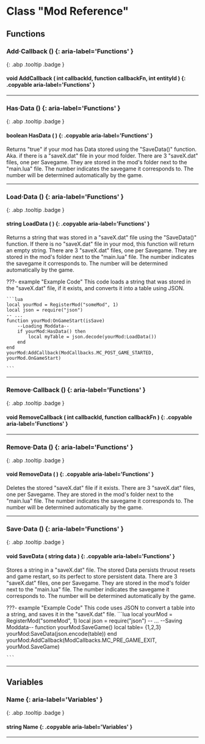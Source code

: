 # Class "Mod Reference"
## Functions
### Add·Callback () {: aria-label='Functions' }
[ ](#){: .abp .tooltip .badge }
#### void AddCallback ( int callbackId, function callbackFn, int entityId ) {: .copyable aria-label='Functions' }

___ 
### Has·Data () {: aria-label='Functions' }
[ ](#){: .abp .tooltip .badge }
#### boolean HasData ( ) {: .copyable aria-label='Functions' }

Returns "true" if your mod has Data stored using the "SaveData()" function. Aka. if there is a "saveX.dat" file in your mod folder. There are 3 "saveX.dat" files, one per Savegame. They are stored in the mod's folder next to the "main.lua" file. The number indicates the savegame it corresponds to. The number will be determined automatically by the game.
___ 
### Load·Data () {: aria-label='Functions' }
[ ](#){: .abp .tooltip .badge }
#### string LoadData ( ) {: .copyable aria-label='Functions' }

Returns a string that was stored in a "saveX.dat" file using the "SaveData()" function. If there is no "saveX.dat" file in your mod, this function will return an empty string.
There are 3 "saveX.dat" files, one per Savegame. They are stored in the mod's folder next to the "main.lua" file. The number indicates the savegame it corresponds to. The number will be determined automatically by the game.

???- example "Example Code"
    This code loads a string that was stored in the "saveX.dat" file, if it exists, and converts it into a table using JSON.

    ```lua 
    local yourMod = RegisterMod("someMod", 1)
    local json = require("json")
    -- ...
    function yourMod:OnGameStart(isSave)
    	--Loading Moddata--
    	if yourMod:HasData() then
    		local myTable = json.decode(yourMod:LoadData())
    	end
    end
    yourMod:AddCallback(ModCallbacks.MC_POST_GAME_STARTED, yourMod.OnGameStart)
    
    ```

___ 
### Remove·Callback () {: aria-label='Functions' }
[ ](#){: .abp .tooltip .badge }
#### void RemoveCallback ( int callbackId, function callbackFn ) {: .copyable aria-label='Functions' }

___ 
### Remove·Data () {: aria-label='Functions' }
[ ](#){: .abp .tooltip .badge }
#### void RemoveData ( ) {: .copyable aria-label='Functions' }

Deletes the stored "saveX.dat" file if it exists. 
There are 3 "saveX.dat" files, one per Savegame. They are stored in the mod's folder next to the "main.lua" file. The number indicates the savegame it corresponds to. The number will be determined automatically by the game.
___ 
### Save·Data () {: aria-label='Functions' }
[ ](#){: .abp .tooltip .badge }
#### void SaveData ( string data ) {: .copyable aria-label='Functions' }

Stores a string in a "saveX.dat" file. The stored Data persists thruout resets and game restart, so its perfect to store persistent data.
There are 3 "saveX.dat" files, one per Savegame. They are stored in the mod's folder next to the "main.lua" file. The number indicates the savegame it corresponds to. The number will be determined automatically by the game.

???- example "Example Code"
    This code uses JSON to convert a table into a string, and saves it in the "saveX.dat" file.
    ```lua 
    local yourMod = RegisterMod("someMod", 1)
    local json = require("json")
    -- ...
    --Saving Moddata--
    function yourMod:SaveGame()
        local table= {1,2,3}
        yourMod:SaveData(json.encode(table))
    end
    yourMod:AddCallback(ModCallbacks.MC_PRE_GAME_EXIT, yourMod.SaveGame)
    
    ```
___ 
## Variables
### Name {: aria-label='Variables' }
[ ](#){: .abp .tooltip .badge }
#### string Name  {: .copyable aria-label='Variables' }

___ 
